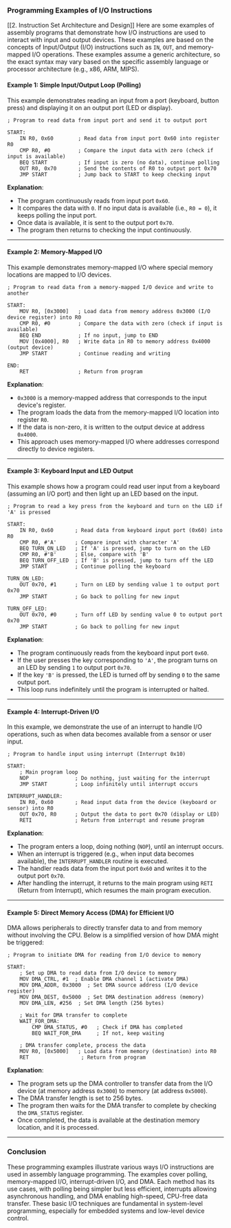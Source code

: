 ### **Programming Examples of I/O Instructions**
[[2. Instruction Set Architecture and Design]]
Here are some examples of assembly programs that demonstrate how I/O instructions are used to interact with input and output devices. These examples are based on the concepts of Input/Output (I/O) instructions such as `IN`, `OUT`, and memory-mapped I/O operations. These examples assume a generic architecture, so the exact syntax may vary based on the specific assembly language or processor architecture (e.g., x86, ARM, MIPS).

#### **Example 1: Simple Input/Output Loop (Polling)**

This example demonstrates reading an input from a port (keyboard, button press) and displaying it on an output port (LED or display).

```assembly
; Program to read data from input port and send it to output port

START:
    IN R0, 0x60        ; Read data from input port 0x60 into register R0
    CMP R0, #0         ; Compare the input data with zero (check if input is available)
    BEQ START          ; If input is zero (no data), continue polling
    OUT R0, 0x70       ; Send the contents of R0 to output port 0x70
    JMP START          ; Jump back to START to keep checking input
```

**Explanation**:

- The program continuously reads from input port `0x60`.
- It compares the data with `0`. If no input data is available (i.e., `R0 = 0`), it keeps polling the input port.
- Once data is available, it is sent to the output port `0x70`.
- The program then returns to checking the input continuously.

---

#### **Example 2: Memory-Mapped I/O**

This example demonstrates memory-mapped I/O where special memory locations are mapped to I/O devices.

```assembly
; Program to read data from a memory-mapped I/O device and write to another

START:
    MOV R0, [0x3000]   ; Load data from memory address 0x3000 (I/O device register) into R0
    CMP R0, #0         ; Compare the data with zero (check if input is available)
    BEQ END            ; If no input, jump to END
    MOV [0x4000], R0   ; Write data in R0 to memory address 0x4000 (output device)
    JMP START          ; Continue reading and writing

END:
    RET                ; Return from program
```

**Explanation**:

- `0x3000` is a memory-mapped address that corresponds to the input device's register.
- The program loads the data from the memory-mapped I/O location into register `R0`.
- If the data is non-zero, it is written to the output device at address `0x4000`.
- This approach uses memory-mapped I/O where addresses correspond directly to device registers.

---

#### **Example 3: Keyboard Input and LED Output**

This example shows how a program could read user input from a keyboard (assuming an I/O port) and then light up an LED based on the input.

```assembly
; Program to read a key press from the keyboard and turn on the LED if 'A' is pressed

START:
    IN R0, 0x60       ; Read data from keyboard input port (0x60) into R0
    CMP R0, #'A'      ; Compare input with character 'A'
    BEQ TURN_ON_LED   ; If 'A' is pressed, jump to turn on the LED
    CMP R0, #'B'      ; Else, compare with 'B'
    BEQ TURN_OFF_LED  ; If 'B' is pressed, jump to turn off the LED
    JMP START         ; Continue polling the keyboard

TURN_ON_LED:
    OUT 0x70, #1      ; Turn on LED by sending value 1 to output port 0x70
    JMP START         ; Go back to polling for new input

TURN_OFF_LED:
    OUT 0x70, #0      ; Turn off LED by sending value 0 to output port 0x70
    JMP START         ; Go back to polling for new input
```

**Explanation**:

- The program continuously reads from the keyboard input port `0x60`.
- If the user presses the key corresponding to `'A'`, the program turns on an LED by sending `1` to output port `0x70`.
- If the key `'B'` is pressed, the LED is turned off by sending `0` to the same output port.
- This loop runs indefinitely until the program is interrupted or halted.

---

#### **Example 4: Interrupt-Driven I/O**

In this example, we demonstrate the use of an interrupt to handle I/O operations, such as when data becomes available from a sensor or user input.

```assembly
; Program to handle input using interrupt (Interrupt 0x10)

START:
    ; Main program loop
    NOP               ; Do nothing, just waiting for the interrupt
    JMP START         ; Loop infinitely until interrupt occurs

INTERRUPT_HANDLER:
    IN R0, 0x60       ; Read input data from the device (keyboard or sensor) into R0
    OUT 0x70, R0      ; Output the data to port 0x70 (display or LED)
    RETI              ; Return from interrupt and resume program
```

**Explanation**:

- The program enters a loop, doing nothing (`NOP`), until an interrupt occurs.
- When an interrupt is triggered (e.g., when input data becomes available), the `INTERRUPT_HANDLER` routine is executed.
- The handler reads data from the input port `0x60` and writes it to the output port `0x70`.
- After handling the interrupt, it returns to the main program using `RETI` (Return from Interrupt), which resumes the main program execution.

---

#### **Example 5: Direct Memory Access (DMA) for Efficient I/O**

DMA allows peripherals to directly transfer data to and from memory without involving the CPU. Below is a simplified version of how DMA might be triggered:

```assembly
; Program to initiate DMA for reading from I/O device to memory

START:
    ; Set up DMA to read data from I/O device to memory
    MOV DMA_CTRL, #1  ; Enable DMA channel 1 (activate DMA)
    MOV DMA_ADDR, 0x3000  ; Set DMA source address (I/O device register)
    MOV DMA_DEST, 0x5000  ; Set DMA destination address (memory)
    MOV DMA_LEN, #256  ; Set DMA length (256 bytes)

    ; Wait for DMA transfer to complete
    WAIT_FOR_DMA:
        CMP DMA_STATUS, #0   ; Check if DMA has completed
        BEQ WAIT_FOR_DMA     ; If not, keep waiting

    ; DMA transfer complete, process the data
    MOV R0, [0x5000]   ; Load data from memory (destination) into R0
    RET                 ; Return from program
```

**Explanation**:

- The program sets up the DMA controller to transfer data from the I/O device (at memory address `0x3000`) to memory (at address `0x5000`).
- The DMA transfer length is set to 256 bytes.
- The program then waits for the DMA transfer to complete by checking the `DMA_STATUS` register.
- Once completed, the data is available at the destination memory location, and it is processed.

---

### **Conclusion**

These programming examples illustrate various ways I/O instructions are used in assembly language programming. The examples cover polling, memory-mapped I/O, interrupt-driven I/O, and DMA. Each method has its use cases, with polling being simpler but less efficient, interrupts allowing asynchronous handling, and DMA enabling high-speed, CPU-free data transfer. These basic I/O techniques are fundamental in system-level programming, especially for embedded systems and low-level device control.